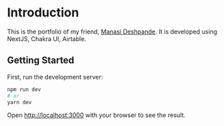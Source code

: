 # Introduction
This is the portfolio of my friend, [Manasi Deshpande](https://www.linkedin.com/in/manasi-r-deshpande/). It is developed using NextJS, Chakra UI, Airtable. 

## Getting Started

First, run the development server:

```bash
npm run dev
# or
yarn dev
```

Open [http://localhost:3000](http://localhost:3000) with your browser to see the result.
